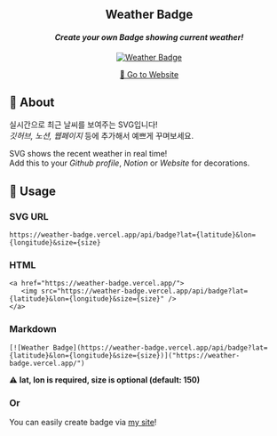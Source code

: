 <div align="center">
<h2>Weather Badge</h2>
<h4><em>Create your own Badge showing current weather!</em></h4>

[![Weather Badge](https://weather-badge.vercel.app/api/badge?lat=37.5666791&lon=126.9782914&size=180)]("https://weather-badge.vercel.app/")

<a href="https://weather-badge.vercel.app/">
🏃  Go to Website</a>

</div>

## 💁 About

실시간으로 최근 날씨를 보여주는 SVG입니다!  
_깃허브, 노션, 웹페이지_ 등에 추가해서 예쁘게 꾸며보세요.

SVG shows the recent weather in real time!  
Add this to your _Github profile_, _Notion_ or _Website_ for decorations.

## 📝 Usage

### SVG URL

```
https://weather-badge.vercel.app/api/badge?lat={latitude}&lon={longitude}&size={size}
```

### HTML

```
<a href="https://weather-badge.vercel.app/">
   <img src="https://weather-badge.vercel.app/api/badge?lat={latitude}&lon={longitude}&size={size}" />
</a>
```

### Markdown

```
[![Weather Badge](https://weather-badge.vercel.app/api/badge?lat={latitude}&lon={longitude}&size={size})]("https://weather-badge.vercel.app/")
```

⚠️ **lat, lon is required, size is optional (default: 150)**

### Or
You can easily create badge via <a href="https://weather-badge.vercel.app/">my site</a>!
